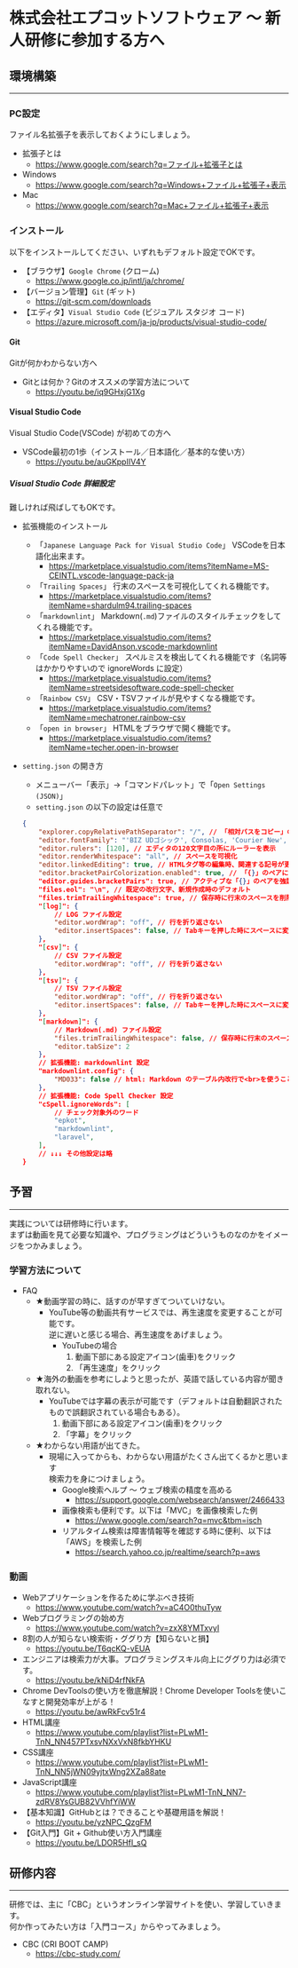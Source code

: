 # 株式会社エプコットソフトウェア ～ 新人研修に参加する方へ

## 環境構築

---

### PC設定

ファイル名拡張子を表示しておくようにしましょう。

- 拡張子とは
  - <https://www.google.com/search?q=ファイル+拡張子とは>
- Windows
  - <https://www.google.com/search?q=Windows+ファイル+拡張子+表示>
- Mac
  - <https://www.google.com/search?q=Mac+ファイル+拡張子+表示>

### インストール

以下をインストールしてください、いずれもデフォルト設定でOKです。

- 【ブラウザ】`Google Chrome` (クローム)
  - <https://www.google.co.jp/intl/ja/chrome/>
- 【バージョン管理】`Git` (ギット)
  - <https://git-scm.com/downloads>
- 【エディタ】`Visual Studio Code` (ビジュアル スタジオ コード)
  - <https://azure.microsoft.com/ja-jp/products/visual-studio-code/>

#### Git

Gitが何かわからない方へ

- Gitとは何か？Gitのオススメの学習方法について
  - <https://youtu.be/iq9GHxjG1Xg>

#### Visual Studio Code

Visual Studio Code(VSCode) が初めての方へ

- VSCode最初の1歩（インストール／日本語化／基本的な使い方）
  - <https://youtu.be/auGKppIIV4Y>

##### Visual Studio Code 詳細設定

難しければ飛ばしてもOKです。

- 拡張機能のインストール
  - 「`Japanese Language Pack for Visual Studio Code`」 VSCodeを日本語化出来ます。
    - <https://marketplace.visualstudio.com/items?itemName=MS-CEINTL.vscode-language-pack-ja>
  - 「`Trailing Spaces`」 行末のスペースを可視化してくれる機能です。
    - <https://marketplace.visualstudio.com/items?itemName=shardulm94.trailing-spaces>
  - 「`markdownlint`」 Markdown(`.md`)ファイルのスタイルチェックをしてくれる機能です。
    - <https://marketplace.visualstudio.com/items?itemName=DavidAnson.vscode-markdownlint>
  - 「`Code Spell Checker`」 スペルミスを検出してくれる機能です（名詞等はかかりやすいので ignoreWords に設定）
    - <https://marketplace.visualstudio.com/items?itemName=streetsidesoftware.code-spell-checker>
  - 「`Rainbow CSV`」 CSV・TSVファイルが見やすくなる機能です。
    - <https://marketplace.visualstudio.com/items?itemName=mechatroner.rainbow-csv>
  - 「`open in browser`」 HTMLをブラウザで開く機能です。
    - <https://marketplace.visualstudio.com/items?itemName=techer.open-in-browser>
- `setting.json` の開き方
  - メニューバー「表示」→「コマンドパレット」で「`Open Settings (JSON)`」
  - `setting.json` の以下の設定は任意で

  ```json
  {
      "explorer.copyRelativePathSeparator": "/", // 「相対パスをコピー」の時の区切り文字
      "editor.fontFamily": "'BIZ UDゴシック', Consolas, 'Courier New', monospace",
      "editor.rulers": [120], // エディタの120文字目の所にルーラーを表示
      "editor.renderWhitespace": "all", // スペースを可視化
      "editor.linkedEditing": true, // HTMLタグ等の編集時、関連する記号が更新される（PHPには無効）
      "editor.bracketPairColorization.enabled": true, // 「{}」のペアに色がつく
      "editor.guides.bracketPairs": true, // アクティブな「{}」のペアを強調表示
      "files.eol": "\n", // 既定の改行文字、新規作成時のデフォルト
      "files.trimTrailingWhitespace": true, // 保存時に行末のスペースを削除する
      "[log]": {
          // LOG ファイル設定
          "editor.wordWrap": "off", // 行を折り返さない
          "editor.insertSpaces": false, // Tabキーを押した時にスペースに変換されない
      },
      "[csv]": {
          // CSV ファイル設定
          "editor.wordWrap": "off", // 行を折り返さない
      },
      "[tsv]": {
          // TSV ファイル設定
          "editor.wordWrap": "off", // 行を折り返さない
          "editor.insertSpaces": false, // Tabキーを押した時にスペースに変換されない
      },
      "[markdown]": {
          // Markdown(.md) ファイル設定
          "files.trimTrailingWhitespace": false, // 保存時に行末のスペースを削除しない
          "editor.tabSize": 2
      },
      // 拡張機能: markdownlint 設定
      "markdownlint.config": {
          "MD033": false // html: Markdown のテーブル内改行で<br>を使うことがあるため
      },
      // 拡張機能: Code Spell Checker 設定
      "cSpell.ignoreWords": [
          // チェック対象外のワード
          "epkot",
          "markdownlint",
          "laravel",
      ],
      // ↓↓↓ その他設定は略
  }
  ```

## 予習

---

実践については研修時に行います。  
まずは動画を見て必要な知識や、プログラミングはどういうものなのかをイメージをつかみましょう。

### 学習方法について

- FAQ
  - ★動画学習の時に、話すのが早すぎてついていけない。
    - YouTube等の動画共有サービスでは、再生速度を変更することが可能です。  
      逆に遅いと感じる場合、再生速度をあげましょう。
      - YouTubeの場合
        1. 動画下部にある設定アイコン(歯車)をクリック
        1. 「再生速度」をクリック
  - ★海外の動画を参考にしようと思ったが、英語で話している内容が聞き取れない。
    - YouTubeでは字幕の表示が可能です（デフォルトは自動翻訳されたもので誤翻訳されている場合もある）。
      1. 動画下部にある設定アイコン(歯車)をクリック
      1. 「字幕」をクリック
  - ★わからない用語が出てきた。
    - 現場に入ってからも、わからない用語がたくさん出てくるかと思います  
      検索力を身につけましょう。
      - Google検索ヘルプ ～ ウェブ検索の精度を高める
        - <https://support.google.com/websearch/answer/2466433>
      - 画像検索も便利です。以下は「MVC」を画像検索した例
        - <https://www.google.com/search?q=mvc&tbm=isch>
      - リアルタイム検索は障害情報等を確認する時に便利、以下は「AWS」を検索した例
        - <https://search.yahoo.co.jp/realtime/search?p=aws>

### 動画

- Webアプリケーションを作るために学ぶべき技術
  - <https://www.youtube.com/watch?v=aC4O0thuTyw>
- Webプログラミングの始め方
  - <https://www.youtube.com/watch?v=zxX8YMTxvyI>
- 8割の人が知らない検索術・ググり方【知らないと損】
  - <https://youtu.be/T6qcKQ-vEUA>
- エンジニアは検索力が大事。プログラミングスキル向上にググり力は必須です。
  - <https://youtu.be/kNiD4rfNkFA>
- Chrome DevToolsの使い方を徹底解説！Chrome Developer Toolsを使いこなすと開発効率が上がる！
  - <https://youtu.be/awRkFcv51r4>
- HTML講座
  - <https://www.youtube.com/playlist?list=PLwM1-TnN_NN457PTxsvNXxVxN8fkbYHKU>
- CSS講座
  - <https://www.youtube.com/playlist?list=PLwM1-TnN_NN5jWN09yjtxWng2XZa88ate>
- JavaScript講座
  - <https://www.youtube.com/playlist?list=PLwM1-TnN_NN7-zdRV8YsGUB82VVhfYiWW>
- 【基本知識】GitHubとは？できることや基礎用語を解説！
  - <https://youtu.be/yzNPC_QzgFM>
- 【Git入門】Git + Github使い方入門講座
  - <https://youtu.be/LDOR5HfI_sQ>

## 研修内容

---

研修では、主に「CBC」というオンライン学習サイトを使い、学習していきます。  
何か作ってみたい方は「入門コース」からやってみましょう。

- CBC (CRI BOOT CAMP)
  - <https://cbc-study.com/>
